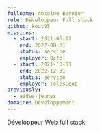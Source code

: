 ```yaml
---
fullname: Antoine Bernier
role: Développeur Full stack
github: kout95
missions:
  - start: 2021-05-12
    end: 2022-08-31
    status: service
    employer: Octo
  - start: 2021-10-01
    end: 2022-12-31
    status: service
    employer: TelesCoop
previously:
  - aides-jeunes
domaine: Développement
---
```


Développeur Web full stack
